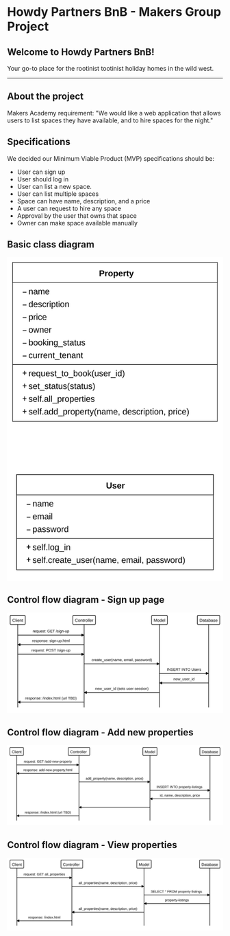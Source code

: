 # Howdy Partners BnB - Makers Group Project

## Welcome to Howdy Partners BnB!

Your go-to place for the rootinist tootinist holiday homes in the wild west.

---



## About the project

Makers Academy requirement: "We would like a web application that allows users to list spaces they have available, and to hire spaces for the night."

## Specifications

We decided our Minimum Viable Product (MVP) specifications should be:

* User can sign up
* User should  log in
* User can list a new space.
* User can list multiple spaces
* Space can have name, description, and a price
* A user can request to hire any space
* Approval by the user that owns that space
* Owner can make space available manually


## Basic class diagram

![class_diagram](docs/class_diagram_v1.svg)

## Control flow diagram - Sign up page

![signup_control_flow.svg](docs/signup_control_flow.svg)

## Control flow diagram - Add new properties
![new_property_listing_control_flow.svg](docs/new_property_listing_control_flow.svg)

## Control flow diagram - View properties

![view_properties_control_flow.svg](docs/view_properties_control_flow.svg)


